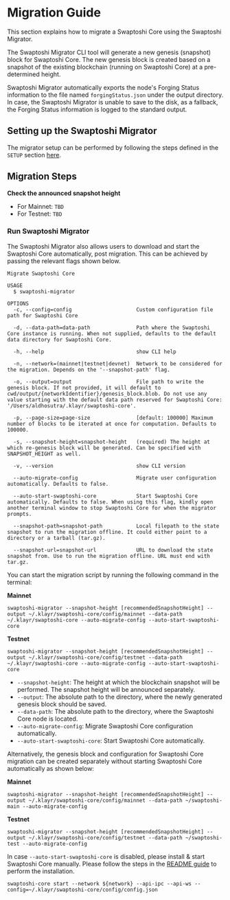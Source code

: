 # Migration Guide

This section explains how to migrate a Swaptoshi Core using the Swaptoshi Migrator.

The Swaptoshi Migrator CLI tool will generate a new genesis (snapshot) block for Swaptoshi Core.
The new genesis block is created based on a snapshot of the existing blockchain (running on Swaptoshi Core) at a pre-determined height.

Swaptoshi Migrator automatically exports the node's Forging Status information to the file named `forgingStatus.json` under the output directory.
In case, the Swaptoshi Migrator is unable to save to the disk, as a fallback, the Forging Status information is logged to the standard output.

<!--

> Note: Please ensure that the file name and the checksum filename are the same, whereby the checksum file has an additional extension (klayr-migrator-v2.0.2.tar.gz, and will have a checksum file by the name of klayr-migrator-v2.0.2.tar.gz.SHA256), and are present in the same directory.

-->

<!-- Please ensure you are running version v4.0.1 (or later) of Lisk Core to be able to seamlessly migrate to Klayr Core 4.x. -->

## Setting up the Swaptoshi Migrator

The migrator setup can be performed by following the steps defined in the `SETUP` section [here](../README.md#setup).

## Migration Steps

**Check the announced snapshot height**

- For Mainnet: `TBD`
- For Testnet: `TBD`

### Run Swaptoshi Migrator

The Swaptoshi Migrator also allows users to download and start the Swaptoshi Core automatically, post migration. This can be achieved by passing the relevant flags shown below.

```
Migrate Swaptoshi Core

USAGE
  $ swaptoshi-migrator

OPTIONS
  -c, --config=config                     Custom configuration file path for Swaptoshi Core

  -d, --data-path=data-path               Path where the Swaptoshi Core instance is running. When not supplied, defaults to the default data directory for Swaptoshi Core.

  -h, --help                              show CLI help

  -n, --network=(mainnet|testnet|devnet)  Network to be considered for the migration. Depends on the '--snapshot-path' flag.

  -o, --output=output                     File path to write the genesis block. If not provided, it will default to cwd/output/{networkIdentifier}/genesis_block.blob. Do not use any value starting with the default data path reserved for Swaptoshi Core: '/Users/aldhosutra/.klayr/swaptoshi-core'.

  -p, --page-size=page-size               [default: 100000] Maximum number of blocks to be iterated at once for computation. Defaults to 100000.

  -s, --snapshot-height=snapshot-height   (required) The height at which re-genesis block will be generated. Can be specified with SNAPSHOT_HEIGHT as well.

  -v, --version                           show CLI version

  --auto-migrate-config                   Migrate user configuration automatically. Defaults to false.

  --auto-start-swaptoshi-core             Start Swaptoshi Core automatically. Defaults to false. When using this flag, kindly open another terminal window to stop Swaptoshi Core for when the migrator prompts.

  --snapshot-path=snapshot-path           Local filepath to the state snapshot to run the migration offline. It could either point to a directory or a tarball (tar.gz).

  --snapshot-url=snapshot-url             URL to download the state snapshot from. Use to run the migration offline. URL must end with tar.gz.
```

<!--

If you have added `klayr-migrator` to the PATH as described in the [setting-up-the-klayr-migrator](#setting-up-the-klayr-migrator) section, you can start the migration script by running the following command in the terminal:

-->

You can start the migration script by running the following command in the terminal:

**Mainnet**

```
swaptoshi-migrator --snapshot-height [recommendedSnapshotHeight] --output ~/.klayr/swaptoshi-core/config/mainnet --data-path ~/.klayr/swaptoshi-core --auto-migrate-config --auto-start-swaptoshi-core
```

**Testnet**

```
swaptoshi-migrator --snapshot-height [recommendedSnapshotHeight] --output ~/.klayr/swaptoshi-core/config/testnet --data-path ~/.klayr/swaptoshi-core --auto-migrate-config --auto-start-swaptoshi-core
```

- `--snapshot-height`:
  The height at which the blockchain snapshot will be performed.
  The snapshot height will be announced separately.
- `--output`:
  The absolute path to the directory, where the newly generated genesis block should be saved.
- `--data-path`:
  The absolute path to the directory, where the Swaptoshi Core node is located.
- `--auto-migrate-config`:
  Migrate Swaptoshi Core configuration automatically.
- `--auto-start-swaptoshi-core`:
  Start Swaptoshi Core automatically.

Alternatively, the genesis block and configuration for Swaptoshi Core migration can be created separately without starting Swaptoshi Core automatically as shown below:

**Mainnet**

```
swaptoshi-migrator --snapshot-height [recommendedSnapshotHeight] --output ~/.klayr/swaptoshi-core/config/mainnet --data-path ~/swaptoshi-main --auto-migrate-config
```

**Testnet**

```
swaptoshi-migrator --snapshot-height [recommendedSnapshotHeight] --output ~/.klayr/swaptoshi-core/config/testnet --data-path ~/swaptoshi-test --auto-migrate-config
```

In case `--auto-start-swaptoshi-core` is disabled, please install & start Swaptoshi Core manually.
Please follow the steps in the [README guide](https://github.com/swaptoshi/swaptoshi-core/blob/development/README.md#installation) to perform the installation.

```
swaptoshi-core start --network ${network} --api-ipc --api-ws --config=~/.klayr/swaptoshi-core/config/config.json
```
